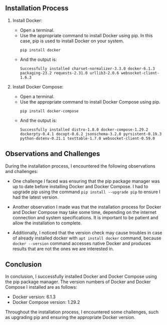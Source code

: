 ## Installation Process

1. Install Docker:
   - Open a terminal.
   - Use the appropriate command to install Docker using pip. In this case, pip is used to install Docker on your system.
     ```console
     pip install docker
     ```
   - And the output is:
     ```console
     Successfully installed charset-normalizer-3.3.0 docker-6.1.3 packaging-23.2 requests-2.31.0 urllib3-2.0.6 websocket-client-1.6.3
     ```

2. Install Docker Compose:
   - Open a terminal.
   - Use the appropriate command to install Docker Compose using pip. 
     ```console
     pip install docker-compose
     ```
   - And the output is:
     ```console
     Successfully installed distro-1.8.0 docker-compose-1.29.2 dockerpty-0.4.1 docopt-0.6.2 jsonschema-3.2.0 pyrsistent-0.19.3 python-dotenv-0.21.1 texttable-1.7.0 websocket-client-0.59.0
     ```

## Observations and Challenges

During the installation process, I encountered the following observations and challenges:

- One challenge I faced was ensuring that the pip package manager was up to date before installing Docker and Docker Compose. I had to upgrade pip using the command `pip install --upgrade pip` to ensure I had the latest version.

- Another observation I made was that the installation process for Docker and Docker Compose may take some time, depending on the internet connection and system specifications. It is important to be patient and allow the installation to complete.

- Additionally, I noticed that the version check may cause troubles in case of already installed docker with `apt install docker` command, because `docker --version` command accesses native Docker and produces results that are not the ones we are interested in.

## Conclusion

In conclusion, I successfully installed Docker and Docker Compose using the pip package manager. The version numbers of Docker and Docker Compose I installed are as follows:

- Docker version: 6.1.3
- Docker Compose version: 1.29.2

Throughout the installation process, I encountered some challenges, such as upgrading pip and ensuring the appropriate Docker version.